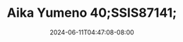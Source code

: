 --- 
title: "Aika Yumeno 40;SSIS87141;"
description: "streaming bokep Aika Yumeno 40;SSIS87141; simontox full vidio  "
date: 2024-06-11T04:47:08-08:00
file_code: "s185r8gocq2b"
draft: false
cover: "wra2i1dj5ig924zp.jpg"
tags: ["Aika", "Yumeno", "bokep-indo", "bokep-viral", "bokep-ig"]
length: 8541
fld_id: "1391743"
foldername: "Aikayumenoupdate"
categories: ["Aikayumenoupdate"]
views: 7
---